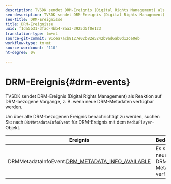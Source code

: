 ```yaml
---
description: TVSDK sendet DRM-Ereignis (Digital Rights Management) als Reaktion auf DRM-bezogene Vorgänge, z. B. wenn neue DRM-Metadaten verfügbar werden.
seo-description: TVSDK sendet DRM-Ereignis (Digital Rights Management) als Reaktion auf DRM-bezogene Vorgänge, z. B. wenn neue DRM-Metadaten verfügbar werden.
seo-title: DRM-Ereignisse
title: DRM-Ereignisse
uuid: f1da5b31-3fad-4bb4-8aa3-3925d5f0e123
translation-type: tm+mt
source-git-commit: 91cea7acb8127e02b82e5242b9ad6ab0d12ce0eb
workflow-type: tm+mt
source-wordcount: '110'
ht-degree: 0%

---
```



# DRM-Ereignis{#drm-events}

TVSDK sendet DRM-Ereignis (Digital Rights Management) als Reaktion auf DRM-bezogene Vorgänge, z. B. wenn neue DRM-Metadaten verfügbar werden.

Um über alle DRM-bezogenen Ereignis benachrichtigt zu werden, suchen Sie nach `DRMMetadataInfoEvent` für DRM-Ereignis mit dem `MediaPlayer`-Objekt.

| Ereignis | Bedeutung |
|---|---|
| DRMMetadataInfoEvent.[DRM_METADATA_INFO_AVAILABLE](https://help.adobe.com/en_US/primetime/api/psdk/asdoc-dhls_1.4/com/adobe/mediacore/events/DRMMetadataInfoEvent.html#DRM_METADATA_INFO_AVAILABLE) | Es sind neue DRM-Metadaten verfügbar. |